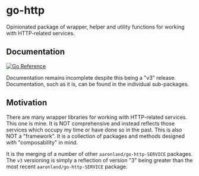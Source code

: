 # go-http

Opinionated package of wrapper, helper and utility functions for working with HTTP-related services.

## Documentation

[![Go Reference](https://pkg.go.dev/badge/github.com/aaronland/go-http.svg)](https://pkg.go.dev/github.com/aaronland/go-http/v3)

Documentation remains incomplete despite this being a "v3" release. Documentation, such as it is, can be found in the individual sub-packages.

## Motivation

There are many wrapper libraries for working with HTTP-related services. This one is mine. It is NOT comprehensive and instead reflects those services which occupy my time or have done so in the past. This is also NOT a "framework". It is a collection of packages and methods designed with "composability" in mind.

It is the merging of a number of other `aaronland/go-http-SERVICE` packages. The `v3` versioning is simply a reflection of version "3" being greater than the most recent `aaronland/go-http-SERVICE` package.